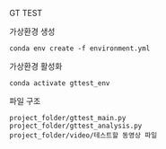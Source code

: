 GT TEST

가상환경 생성
```
conda env create -f environment.yml
```

가상환경 활성화
```
conda activate gttest_env
```

파일 구조
```
project_folder/gttest_main.py
project_folder/gttest_analysis.py
project_folder/video/테스트할 동영상 파일
